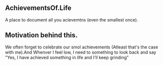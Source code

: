 ## AchievementsOf.Life
A place to document all you acievemtns (even the smallest once).


## Motivation behind this.
 
We often forget to celebrate our smol achievements (Atleast that's the case with me).And Whenver I feel low, I need to something to look back and say "Yes, I have achieved something in life and I'll keep grinding"